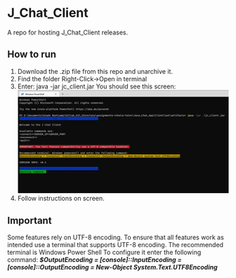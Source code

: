 # J_Chat_Client
A repo for hosting J_Chat_Client releases.


## How to run

1.  Download the .zip file from this repo and unarchive it.
2. Find the folder Right-Click->Open in terminal
3. Enter: java -jar jc_client.jar  You should see this screen: 
![StartScreen](https://github.com/NikolaTotev/J_Chat_Client/blob/main/Client_Start_Screen.png)
5. Follow instructions on screen.

## Important 
Some features rely on UTF-8 encoding. To ensure that all features work as intended use a terminal that supports UTF-8 encoding. The recommended terminal is Windows Power Shell
To configure it enter the following command:
***$OutputEncoding = [console]::InputEncoding = [console]::OutputEncoding = New-Object System.Text.UTF8Encoding***

